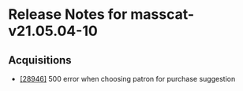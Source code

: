 
# Release Notes for masscat-v21.05.04-10

## Acquisitions

- [[28946]](http://bugs.koha-community.org/bugzilla3/show_bug.cgi?id=28946) 500 error when choosing patron for purchase suggestion


